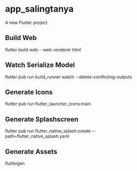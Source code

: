 # app_salingtanya

A new Flutter project.

## Build Web
flutter build web --web-renderer html

## Watch Serialize Model
flutter pub run build_runner watch --delete-conflicting-outputs

## Generate Icons
flutter pub run flutter_launcher_icons:main

## Generate Splashscreen
flutter pub run flutter_native_splash:create --path=flutter_native_splash.yaml

## Generate Assets
fluttergen
